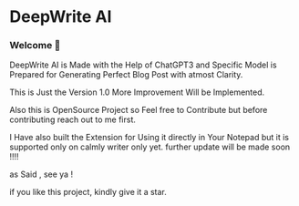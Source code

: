 # DeepWrite AI  
### Welcome 👋

DeepWrite AI is Made with the Help of ChatGPT3 and Specific Model is Prepared for Generating Perfect Blog Post with atmost Clarity.

This is Just the Version 1.0
More Improvement Will be Implemented.

Also this is OpenSource Project so Feel free to Contribute but before contributing reach out to me first.

I Have also built the Extension for Using it directly in Your Notepad but it is supported only on calmly writer only yet.
further update will  be made soon !!!!


as Said , see ya !

if you like this project, kindly give it a star.
